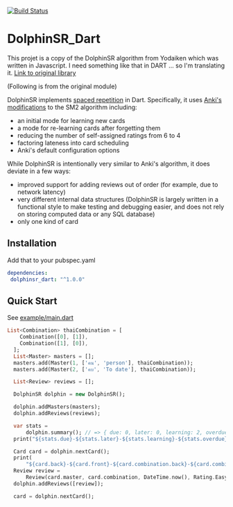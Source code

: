 [![Build Status](https://travis-ci.org/JobiJoba/dolphhinsr_dart.svg?branch=master)](https://travis-ci.org/valgene/valgene-cli#)


# DolphinSR_Dart

This projet is a copy of the DolphinSR algorithm from Yodaiken which was written in Javascript.
I need something like that in DART ... so I'm translating it. [Link to original library](https://github.com/yodaiken/dolphinsr)

(Following is from the original module)

DolphinSR implements [spaced repetition](https://en.wikipedia.org/wiki/Spaced_repetition) in
Dart. Specifically, it uses [Anki's modifications](https://apps.ankiweb.net/docs/manual.html#what-algorithm)
to the SM2 algorithm including:

- an initial mode for learning new cards
- a mode for re-learning cards after forgetting them
- reducing the number of self-assigned ratings from 6 to 4
- factoring lateness into card scheduling
- Anki's default configuration options

While DolphinSR is intentionally very similar to Anki's algorithm, it does deviate in a few ways:

- improved support for adding reviews out of order (for example, due to network latency)
- very different internal data structures (DolphinSR is largely written in a functional style to
  make testing and debugging easier, and does not rely on storing computed data or any SQL database)
- only one kind of card

## Installation

Add that to your pubspec.yaml

```yaml
dependencies:
 dolphinsr_dart: "^1.0.0"
```

## Quick Start

See [example/main.dart](https://github.com/JobiJoba/dolphhinsr_dart/blob/master/example/main.dart)

```dart
List<Combination> thaiCombination = [
    Combination([0], [1]),
    Combination([1], [0]),
  ];
  List<Master> masters = [];
  masters.add(Master(1, ['คน', 'person'], thaiCombination));
  masters.add(Master(2, ['คบ', 'To date'], thaiCombination));

  List<Review> reviews = [];

  DolphinSR dolphin = new DolphinSR();

  dolphin.addMasters(masters);
  dolphin.addReviews(reviews);

  var stats =
      dolphin.summary(); // => { due: 0, later: 0, learning: 2, overdue: 0 }
  print("${stats.due}-${stats.later}-${stats.learning}-${stats.overdue}");

  Card card = dolphin.nextCard();
  print(
      "${card.back}-${card.front}-${card.combination.back}-${card.combination.front}");
  Review review =
      Review(card.master, card.combination, DateTime.now(), Rating.Easy);
  dolphin.addReviews([review]);

  card = dolphin.nextCard();

```


